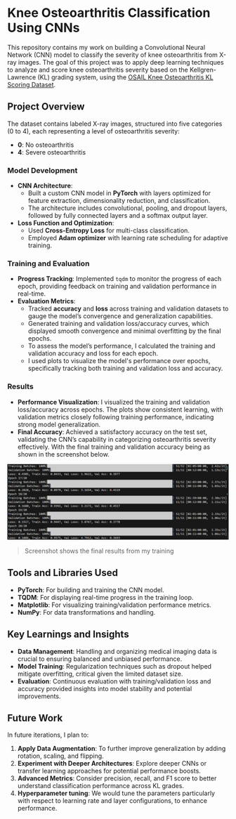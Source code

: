 # Knee Osteoarthritis Classification Using CNNs

This repository contains my work on building a Convolutional Neural Network (CNN) model to classify the severity of knee osteoarthritis from X-ray images. The goal of this project was to apply deep learning techniques to analyze and score knee osteoarthritis severity based on the Kellgren-Lawrence (KL) grading system, using the [OSAIL Knee Osteoarthritis KL Scoring Dataset](https://www.kaggle.com/datasets/peymannejat/osail-knee-osteoarthritis-kl-scoring-dataset).

## Project Overview

The dataset contains labeled X-ray images, structured into five categories (0 to 4), each representing a level of osteoarthritis severity:
- **0**: No osteoarthritis
- **4**: Severe osteoarthritis



### Model Development
- **CNN Architecture**: 
  - Built a custom CNN model in **PyTorch** with layers optimized for feature extraction, dimensionality reduction, and classification.
  - The architecture includes convolutional, pooling, and dropout layers, followed by fully connected layers and a softmax output layer.
- **Loss Function and Optimization**:
  - Used **Cross-Entropy Loss** for multi-class classification.
  - Employed **Adam optimizer** with learning rate scheduling for adaptive training.

### Training and Evaluation
- **Progress Tracking**: Implemented `tqdm` to monitor the progress of each epoch, providing feedback on training and validation performance in real-time.
- **Evaluation Metrics**: 
  - Tracked **accuracy** and **loss** across training and validation datasets to gauge the model’s convergence and generalization capabilities.
  - Generated training and validation loss/accuracy curves, which displayed smooth convergence and minimal overfitting by the final epochs.
  - To assess the model’s performance, I calculated the training and validation accuracy and loss for each epoch.
  - I used plots to visualize the model's performance over epochs, specifically tracking both training and validation loss and accuracy.

### Results
- **Performance Visualization**: I visualized the training and validation loss/accuracy across epochs. The plots show consistent learning, with validation metrics closely following training performance, indicating strong model generalization.
- **Final Accuracy**: Achieved a satisfactory accuracy on the test set, validating the CNN’s capability in categorizing osteoarthritis severity effectively. With the final training and validation accuracy being as shown in the screenshot below.

![Training and Validation Results](image.png)

> Screenshot shows the final results from my training



## Tools and Libraries Used
- **PyTorch**: For building and training the CNN model.
- **TQDM**: For displaying real-time progress in the training loop.
- **Matplotlib**: For visualizing training/validation performance metrics.
- **NumPy**: For data transformations and handling.

## Key Learnings and Insights
- **Data Management**: Handling and organizing medical imaging data is crucial to ensuring balanced and unbiased performance.
- **Model Training**: Regularization techniques such as dropout helped mitigate overfitting, critical given the limited dataset size.
- **Evaluation**: Continuous evaluation with training/validation loss and accuracy provided insights into model stability and potential improvements.

## Future Work
In future iterations, I plan to:
1. **Apply Data Augmentation**: To further improve generalization by adding rotation, scaling, and flipping.
2. **Experiment with Deeper Architectures**: Explore deeper CNNs or transfer learning approaches for potential performance boosts.
3. **Advanced Metrics**: Consider precision, recall, and F1 score to better understand classification performance across KL grades.
4. **Hyperparameter tuning**: We would tune the parameters particularly with respect to learning rate and layer configurations, to enhance performance.
